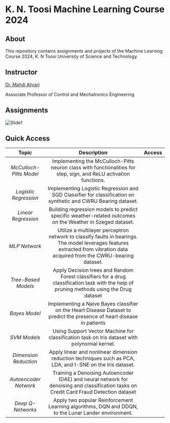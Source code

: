 # K. N. Toosi Machine Learning Course 2024

## About
This repository contains assignments and projects of the Machine Learning Course 2024, K. N Toosi University of Science and Technology.

## Instructor
[Dr. Mahdi Aliyari](https://apac.ee.kntu.ac.ir/members/faculty/aliyari/)

Associate Professor of Control and Mechatronics Engineering

## Assignments

![Slide1](https://github.com/mmghorbani/KNTU-ML-Course-2024/assets/162275285/c97e15b4-07d5-4f91-baa5-734e58b1fe84)

## Quick Access

|        **Topic**        	|                                                                               **Description**                                                                              	| **Access** 	|
|:-----------------------:	|:--------------------------------------------------------------------------------------------------------------------------------------------------------------------------:	|:----------:	|
| _McCulloch-Pitts Model_ 	| Implementing the McCulloch-Pitts neuron class with functionalities for step, sign, and ReLU activation functions.                                                          	|            	|
|  _Logistic Regression_  	| Implementing Logistic Regression and SGD Classifier for classification on synthetic and CWRU Bearing dataset.                                                              	|            	|
|   _Linear Regression_   	| Building regression models to predict specific weather-related outcomes on the Weather in Szeged dataset.                                                                 	|            	|
|      _MLP Network_      	| Utilize a multilayer perceptron network to classify faults in bearings. The model leverages features extracted from vibration data acquired from the CWRU-bearing dataset. 	|            	|
|   _Tree-Based Models_   	| Apply Decision trees and Random Forest classifiers  for a drug classification task with the help of pruning methods using the Drug dataset                                 	|            	|
|      _Bayes Model_      	| Implementing a Naive Bayes classifier on the Heart Disease Dataset to predict the presence of heart disease in patients                                                    	|            	|
|       _SVM Models_      	| Using Support Vector Machine for classification task on Iris dataset with polynomial kernel.                                                                               	|            	|
|  _Dimension Reduction_  	| Apply linear and nonlinear dimension reduction techniques such as PCA, LDA, and t-SNE on the Iris dataset.                                                                 	|            	|
|  _Autoencoder Network_  	| Training a Denoising Autoencoder (DAE) and neural network for denoising and classification tasks on Credit Card Fraud Detection dataset                                    	|            	|
|    _Deep Q-Networks_    	| Apply two popular Reinforcement Learning algorithms, DQN and DDQN, to the Lunar Lander environment.                                                                        	|            	|
